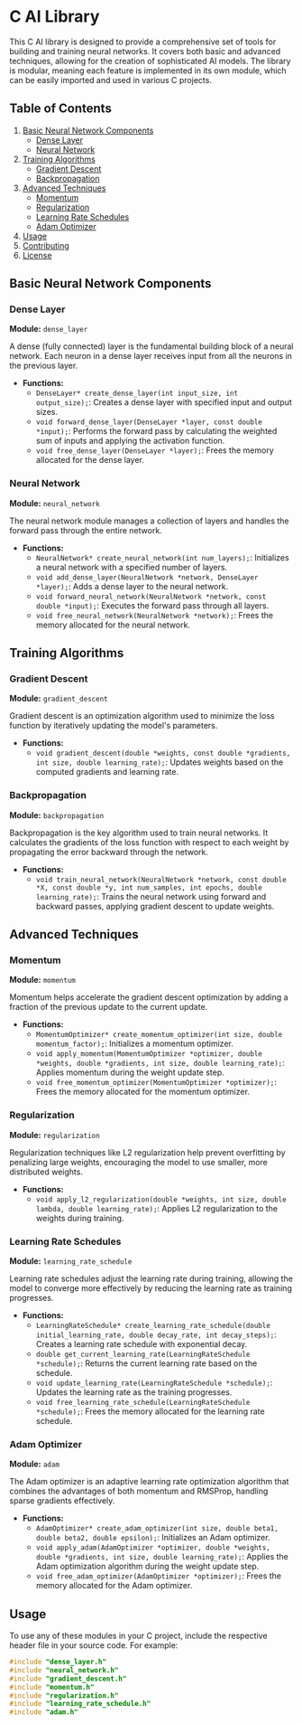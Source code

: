 # C AI Library

This C AI library is designed to provide a comprehensive set of tools for building and training neural networks. It covers both basic and advanced techniques, allowing for the creation of sophisticated AI models. The library is modular, meaning each feature is implemented in its own module, which can be easily imported and used in various C projects.

## Table of Contents
1. [Basic Neural Network Components](#basic-neural-network-components)
   - [Dense Layer](#dense-layer)
   - [Neural Network](#neural-network)
2. [Training Algorithms](#training-algorithms)
   - [Gradient Descent](#gradient-descent)
   - [Backpropagation](#backpropagation)
3. [Advanced Techniques](#advanced-techniques)
   - [Momentum](#momentum)
   - [Regularization](#regularization)
   - [Learning Rate Schedules](#learning-rate-schedules)
   - [Adam Optimizer](#adam-optimizer)
4. [Usage](#usage)
5. [Contributing](#contributing)
6. [License](#license)

## Basic Neural Network Components

### Dense Layer

**Module:** `dense_layer`

A dense (fully connected) layer is the fundamental building block of a neural network. Each neuron in a dense layer receives input from all the neurons in the previous layer.

- **Functions:**
  - `DenseLayer* create_dense_layer(int input_size, int output_size);`: Creates a dense layer with specified input and output sizes.
  - `void forward_dense_layer(DenseLayer *layer, const double *input);`: Performs the forward pass by calculating the weighted sum of inputs and applying the activation function.
  - `void free_dense_layer(DenseLayer *layer);`: Frees the memory allocated for the dense layer.

### Neural Network

**Module:** `neural_network`

The neural network module manages a collection of layers and handles the forward pass through the entire network.

- **Functions:**
  - `NeuralNetwork* create_neural_network(int num_layers);`: Initializes a neural network with a specified number of layers.
  - `void add_dense_layer(NeuralNetwork *network, DenseLayer *layer);`: Adds a dense layer to the neural network.
  - `void forward_neural_network(NeuralNetwork *network, const double *input);`: Executes the forward pass through all layers.
  - `void free_neural_network(NeuralNetwork *network);`: Frees the memory allocated for the neural network.

## Training Algorithms

### Gradient Descent

**Module:** `gradient_descent`

Gradient descent is an optimization algorithm used to minimize the loss function by iteratively updating the model's parameters.

- **Functions:**
  - `void gradient_descent(double *weights, const double *gradients, int size, double learning_rate);`: Updates weights based on the computed gradients and learning rate.

### Backpropagation

**Module:** `backpropagation`

Backpropagation is the key algorithm used to train neural networks. It calculates the gradients of the loss function with respect to each weight by propagating the error backward through the network.

- **Functions:**
  - `void train_neural_network(NeuralNetwork *network, const double *X, const double *y, int num_samples, int epochs, double learning_rate);`: Trains the neural network using forward and backward passes, applying gradient descent to update weights.

## Advanced Techniques

### Momentum

**Module:** `momentum`

Momentum helps accelerate the gradient descent optimization by adding a fraction of the previous update to the current update.

- **Functions:**
  - `MomentumOptimizer* create_momentum_optimizer(int size, double momentum_factor);`: Initializes a momentum optimizer.
  - `void apply_momentum(MomentumOptimizer *optimizer, double *weights, double *gradients, int size, double learning_rate);`: Applies momentum during the weight update step.
  - `void free_momentum_optimizer(MomentumOptimizer *optimizer);`: Frees the memory allocated for the momentum optimizer.

### Regularization

**Module:** `regularization`

Regularization techniques like L2 regularization help prevent overfitting by penalizing large weights, encouraging the model to use smaller, more distributed weights.

- **Functions:**
  - `void apply_l2_regularization(double *weights, int size, double lambda, double learning_rate);`: Applies L2 regularization to the weights during training.

### Learning Rate Schedules

**Module:** `learning_rate_schedule`

Learning rate schedules adjust the learning rate during training, allowing the model to converge more effectively by reducing the learning rate as training progresses.

- **Functions:**
  - `LearningRateSchedule* create_learning_rate_schedule(double initial_learning_rate, double decay_rate, int decay_steps);`: Creates a learning rate schedule with exponential decay.
  - `double get_current_learning_rate(LearningRateSchedule *schedule);`: Returns the current learning rate based on the schedule.
  - `void update_learning_rate(LearningRateSchedule *schedule);`: Updates the learning rate as the training progresses.
  - `void free_learning_rate_schedule(LearningRateSchedule *schedule);`: Frees the memory allocated for the learning rate schedule.

### Adam Optimizer

**Module:** `adam`

The Adam optimizer is an adaptive learning rate optimization algorithm that combines the advantages of both momentum and RMSProp, handling sparse gradients effectively.

- **Functions:**
  - `AdamOptimizer* create_adam_optimizer(int size, double beta1, double beta2, double epsilon);`: Initializes an Adam optimizer.
  - `void apply_adam(AdamOptimizer *optimizer, double *weights, double *gradients, int size, double learning_rate);`: Applies the Adam optimization algorithm during the weight update step.
  - `void free_adam_optimizer(AdamOptimizer *optimizer);`: Frees the memory allocated for the Adam optimizer.

## Usage

To use any of these modules in your C project, include the respective header file in your source code. For example:

```c
#include "dense_layer.h"
#include "neural_network.h"
#include "gradient_descent.h"
#include "momentum.h"
#include "regularization.h"
#include "learning_rate_schedule.h"
#include "adam.h"
